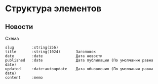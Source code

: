 # Структура элементов

## Новости

Схема

```text
slug        :string(256)
title       :string(1024)       Заголовок
date        :date               Дата новости
published   :date               Дата публикации (По умолчанию равна date)
updated     :date:autoupdate    Дата обновления (По умолчанию равна date)
content     :memo
```
